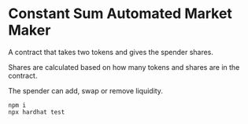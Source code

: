 # Constant Sum Automated Market Maker

A contract that takes two tokens and gives the spender shares.

Shares are calculated based on how many tokens and shares are in the contract.

The spender can add, swap or remove liquidity.

```shell
npm i
npx hardhat test
```
